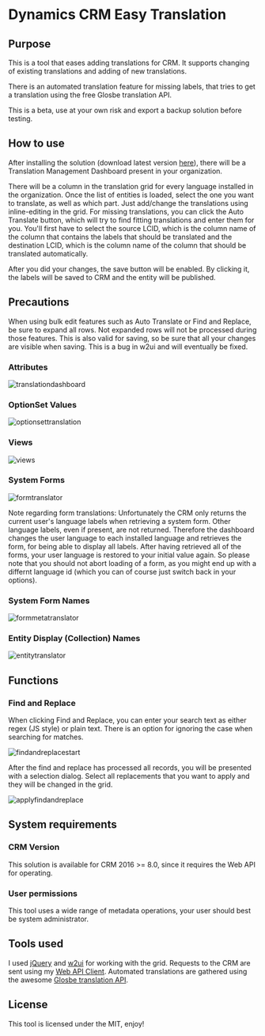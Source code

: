 # Dynamics CRM Easy Translation

## Purpose
This is a tool that eases adding translations for CRM.
It supports changing of existing translations and adding of new translations.

There is an automated translation feature for missing labels, that tries to get a translation using the free Glosbe translation API.

This is a beta, use at your own risk and export a backup solution before testing.

## How to use
After installing the solution (download latest version [here](https://github.com/DigitalFlow/Xrm-Easy-Translation/releases)), there will be a Translation Management Dashboard present in your organization.

There will be a column in the translation grid for every language installed in the organization.
Once the list of entities is loaded, select the one you want to translate, as well as which part.
Just add/change the translations using inline-editing in the grid.
For missing translations, you can click the Auto Translate button, which will try to find fitting translations and enter them for you. You'll first have to select the source LCID, which is the column name of the column that contains the labels that should be translated and the destination LCID, which is the column name of the column that should be translated automatically.

After you did your changes, the save button will be enabled. By clicking it, the labels will be saved to CRM and the entity will be published.

## Precautions
When using bulk edit features such as Auto Translate or Find and Replace, be sure to expand all rows. Not expanded rows will not be processed during those features. This is also valid for saving, so be sure that all your changes are visible when saving.
This is a bug in w2ui and will eventually be fixed.

### Attributes
![translationdashboard](https://cloud.githubusercontent.com/assets/4287938/22001408/53ac0992-dc45-11e6-8d19-940516221d9f.PNG)

### OptionSet Values
![optionsettranslation](https://cloud.githubusercontent.com/assets/4287938/22116927/58ebb798-de72-11e6-97b2-fff3327acc38.PNG)

### Views
![views](https://cloud.githubusercontent.com/assets/4287938/22352769/d7baed72-e41d-11e6-9aea-c70246cfdf29.PNG)

### System Forms
![formtranslator](https://cloud.githubusercontent.com/assets/4287938/22186986/dc2bcfd8-e0fe-11e6-9f86-b9b61ddfb8dc.PNG)

Note regarding form translations: Unfortunately the CRM only returns the current user's language labels when retrieving a system form. Other language labels, even if present, are not returned. Therefore the dashboard changes the user language to each installed language and retrieves the form, for being able to display all labels. After having retrieved all of the forms, your user language is restored to your initial value again.
So please note that you should not abort loading of a form, as you might end up with a differnt language id (which you can of course just switch back in your options).

### System Form Names
![formmetatranslator](https://cloud.githubusercontent.com/assets/4287938/22621293/abe84faa-eb20-11e6-8d03-f281fadd5ef8.PNG)

### Entity Display (Collection) Names
![entitytranslator](https://cloud.githubusercontent.com/assets/4287938/22621291/a1596fba-eb20-11e6-82de-f56ac00aca55.PNG)

## Functions
### Find and Replace
When clicking Find and Replace, you can enter your search text as either regex (JS style) or plain text.
There is an option for ignoring the case when searching for matches.

![findandreplacestart](https://cloud.githubusercontent.com/assets/4287938/22790460/93e81880-eee6-11e6-87ef-a9761ccd821c.PNG)

After the find and replace has processed all records, you will be presented with a selection dialog.
Select all replacements that you want to apply and they will be changed in the grid.

![applyfindandreplace](https://cloud.githubusercontent.com/assets/4287938/22790577/f210c70e-eee6-11e6-8b86-a32fd65ba017.PNG)

## System requirements
### CRM Version
This solution is available for CRM 2016 >= 8.0, since it requires the Web API for operating.

### User permissions
This tool uses a wide range of metadata operations, your user should best be system administrator.

## Tools used
I used [jQuery](https://github.com/jquery/jquery) and [w2ui](https://github.com/vitmalina/w2ui) for working with the grid.
Requests to the CRM are sent using my [Web API Client](https://github.com/DigitalFlow/Xrm-WebApi-Client).
Automated translations are gathered using the awesome [Glosbe translation API](https://de.glosbe.com/a-api).

## License
This tool is licensed under the MIT, enjoy!
